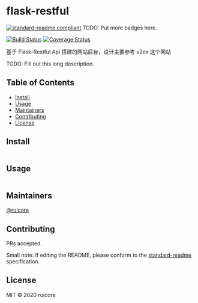 # flask-restful

[![standard-readme compliant](https://img.shields.io/badge/standard--readme-OK-green.svg?style=flat-square)](https://github.com/RichardLitt/standard-readme)
TODO: Put more badges here.

[![Build Status](https://travis-ci.com/RuiCoreSci/flask-restful.svg?branch=master)](https://travis-ci.com/RuiCoreSci/flask-restful) [![Coverage Status](https://coveralls.io/repos/github/RuiCoreSci/flask-restful/badge.svg?branch=master)](https://coveralls.io/github/RuiCoreSci/flask-restful?branch=master)

基于 Flask-Restful Api 搭建的网站后台，设计主要参考 v2ex 这个网站

TODO: Fill out this long description.

## Table of Contents

- [Install](#install)
- [Usage](#usage)
- [Maintainers](#maintainers)
- [Contributing](#contributing)
- [License](#license)

## Install

```
```

## Usage

```
```

## Maintainers

[@ruicore](https://github.com/ruicore)

## Contributing

PRs accepted.

Small note: If editing the README, please conform to the [standard-readme](https://github.com/RichardLitt/standard-readme) specification.

## License

MIT © 2020 ruicore
